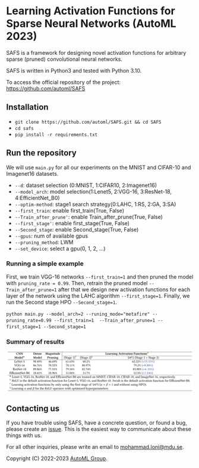# Learning Activation Functions for Sparse Neural Networks (AutoML 2023)

SAFS is a framework for designing novel activation functions for arbitrary sparse (pruned) convolutional neural networks.

SAFS  is written in Python3 and tested with Python 3.10. 

To access the official repository of the project: https://github.com/automl/SAFS


## Installation

- `git clone https://github.com/automl/SAFS.git && cd SAFS`
- `cd safs`
- `pip install -r requirements.txt`


## Run the repository


We will use `main.py` for all our experiments on the MNIST and CIFAR-10 and Imagenet16 datasets.


- `--d`: dataset selection (0:MNIST, 1:CIFAR10, 2:Imagenet16)
- `--model_arch`: model selection(1:Lenet5, 2:VGG-16, 3:ResNet-18, 4:EfficientNet_B0)
- `--optim-method`: stage1 search strategy(0:LAHC, 1:RS, 2:GA, 3:SA)
- `--first_train`: enable first_train(True, False)
- `--Train_after_prune'`: enable Train_after_prune(True, False)
- `--first_stage'`: enable first_stage(True, False)
- `--Second_stage`: enable Second_stage(True, False)
- `--gpus`: num of available gpus
- `--pruning_method`: LWM
- `--set_device`: select a gpu(0, 1, 2, ...)


### Running a simple example

First, we train VGG-16 networks `--first_train=1` and then pruned the model  with `pruning_rate = 0.99`. Then, retrain the pruned model `--Train_after_prune=1` after that we design new activation functions for each layer of the network using the LAHC algorithm `--first_stage=1`. Finally, we run the Second stage HPO `--Second_stage=1`.  

`python main.py --model_arch=2 --runing_mode="metafire" --pruning_rate=0.99 --first_train=1  --Train_after_prune=1 --first_stage=1 --Second_stage=1`



### Summary of results
![alt text](./docs/images/results_table.png?raw=true)


## Contacting us

If you have trouble using SAFS, have a concrete question, or found a bug, please create an [issue](https://github.com/Mohammadloni/SAFS/issues). This is the easiest way to communicate about these things with us. 

For all other inquiries, please write an email to mohammad.loni@mdu.se.

Copyright (C) 2022-2023  [AutoML Group](http://www.automl.org).
